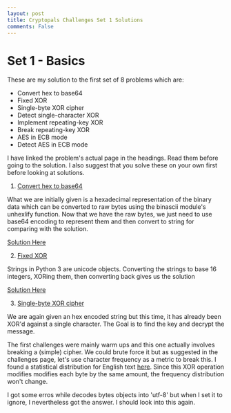 ```yaml
---
layout: post
title: Cryptopals Challenges Set 1 Solutions
comments: False
---
```


# Set 1 - Basics

These are my solution to the first set of 8 problems which are:

* Convert hex to base64
* Fixed XOR
* Single-byte XOR cipher
* Detect single-character XOR
* Implement repeating-key XOR
* Break repeating-key XOR
* AES in ECB mode
* Detect AES in ECB mode

I have linked the problem's actual page in the headings. Read them before going to the solution. I also suggest that you solve these on your own first before looking at solutions. 

1) [Convert hex to base64](https://cryptopals.com/sets/1/challenges/1)

What we are initially given is a hexadecimal representation of the binary data which can be converted to raw bytes using the binascii module's unhexlify function. Now that we have the raw bytes, we just need to use base64 encoding to represent them and then convert to string for comparing with the solution. 

[Solution Here](https://github.com/rnikhil275/crytopals-solutions/blob/master/set-1/1.py)

2) [Fixed XOR](https://cryptopals.com/sets/1/challenges/2)

Strings in Python 3 are unicode objects. Converting the strings to base 16 integers, XORing them, then converting back gives us the solution

[Solution Here](https://github.com/rnikhil275/crytopals-solutions/blob/master/set-1/2.py)

3) [Single-byte XOR cipher](https://cryptopals.com/sets/1/challenges/3)

We are again given an hex encoded string but this time, it has already been XOR'd against a single character. The Goal is to find the key and decrypt the message. 

The first challenges were mainly warm ups and this one actually involves breaking a (simple) cipher. We could brute force it but as suggested in the challenges page, let's use character frequency as a metric to break this. I found  a statistical distribution for English text [here](http://www.data-compression.com/english.html). Since this XOR operation modifies modifies each byte by the same amount, the frequency distribution won't change. 

I got some erros while decodes bytes objects into 'utf-8' but when I set it to ignore, I nevertheless got the answer. I should look into this again.



